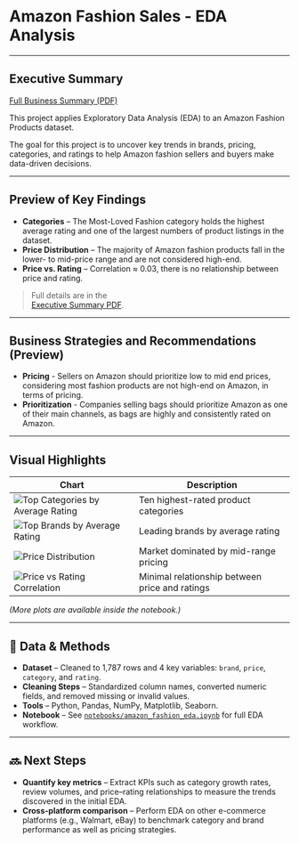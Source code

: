 # Amazon Fashion Sales - EDA Analysis
---

## Executive Summary
[Full Business Summary (PDF)](amazon_product_business_summary.pdf)

This project applies Exploratory Data Analysis (EDA) to an Amazon Fashion Products dataset.

The goal for this project is to uncover key trends in brands, pricing, categories, and ratings to help Amazon fashion sellers and buyers make data-driven decisions.

---

## Preview of Key Findings 
- **Categories** – The Most-Loved Fashion category holds the highest average rating and one of the largest numbers of product listings in the dataset.
- **Price Distribution** – The majority of Amazon fashion products fall in the lower- to mid-price range and are not considered high-end.
- **Price vs. Rating** – Correlation ≈ 0.03, there is no relationship between price and rating.

> Full details are in the  
> [Executive Summary PDF](reports/Amazon_Fashion_Analysis_Summary.pdf).

---
## Business Strategies and Recommendations (Preview)

- **Pricing** - Sellers on Amazon should prioritize low to mid end prices, considering most fashion products are not high-end on Amazon, in terms of pricing.
- **Prioritization** - Companies selling bags should prioritize Amazon as one of their main channels, as bags are highly and consistently rated on Amazon.

---

## Visual Highlights
| Chart | Description |
|-------|------------|
| ![Top Categories by Average Rating](images/top_categories_by_rating.png) | Ten highest-rated product categories |
| ![Top Brands by Average Rating](images/top_brands_by_rating.png) | Leading brands by average rating |
| ![Price Distribution](images/price_distribution_boxplot.png) | Market dominated by mid-range pricing |
| ![Price vs Rating Correlation](images/price_rating_correlation.png) | Minimal relationship between price and ratings |

*(More plots are available inside the notebook.)*

---

## 🧮 Data & Methods
- **Dataset** – Cleaned to 1,787 rows and 4 key variables: `brand`, `price`, `category`, and `rating`.  
- **Cleaning Steps** – Standardized column names, converted numeric fields, and removed missing or invalid values.  
- **Tools** – Python, Pandas, NumPy, Matplotlib, Seaborn.  
- **Notebook** – See [`notebooks/amazon_fashion_eda.ipynb`](notebooks/amazon_fashion_eda.ipynb) for full EDA workflow.

---

## 🔜 Next Steps
- **Quantify key metrics** – Extract KPIs such as category growth rates, review volumes, and price–rating relationships to measure the trends discovered in the initial EDA.  
- **Cross-platform comparison** – Perform EDA on other e-commerce platforms (e.g., Walmart, eBay) to benchmark category and brand performance as well as pricing strategies.

